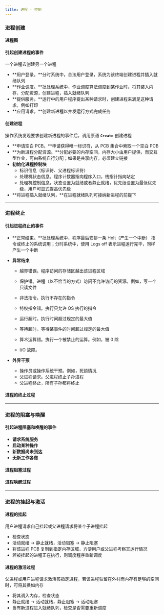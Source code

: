 ```yaml
---
title: 进程 - 控制
---
```


### 进程创建

#### 进程图



#### 引起创建进程的事件

一个进程去创建另一个进程

- **用户登录。**分时系统中，合法用户登录，系统为该终端创建进程并插入就绪队列
- **作业调度。**批处理系统中，作业调度算法调度到某作业时，将其装入内存，分配资源，创建进程，插入就绪队列
- **提供服务。**运行中的用户程序提出某种请求时，创建进程来满足这种请求，例如打印
- **应用请求。**创建新进程以并发运行方式完成任务

#### 创建进程

操作系统发现要求创建新进程的事件后，调用原语 **`Create`** 创建进程

- **申请空白 PCB。**申请获得唯一标识符，从 PCB 集合中索取一个空白 PCB
- **为新进程分配资源。**分配必要的内存空间，内存大小由用户提供，而交互型作业，可由系统自行分配；如果是共享内存，必须建立链接
- **初始化进程控制块**
  - 标识信息（标识符、父进程标识符）
  - 处理机状态信息。程序计数器指向程序入口，栈指针指向站定
  - 处理机控制信息。状态设置为就绪或者静止就绪，优先级设置为最低优先级，用户可显式提高优先级
- **将进程插入就绪队列，**在进程就绪队列可接纳新进程的前提下

---

### 进程终止

#### 引起进程终止的事件

- **正常结束。**批处理系统中，程序最后安排一条 Holt（产生一个中断） 指令或终止的系统调用；分时系统中，使用 Logs off 表示进程运行完毕，同样产生一个中断

- **异常结束**

  - 越界错误。程序访问的存储区越出该进程区域

  - 保护错。进程（以不恰当的方式）访问不允许访问的资源。例如，写一个只读文件
  - 非法指令。执行不存在的指令
  - 特权指令错。执行只允许 OS 执行的指令
  - 运行超时。执行时间超过规定的最大值
  - 等待超时。等待某事件的时间超过规定的最大值
  - 算术运算错。执行一个被禁止的运算。例如，被 0 除
  - I/O 故障。

- **外界干预**

  - 操作员或操作系统干预。例如，死锁情况
  - 父进程请求。父进程终止子孙进程
  - 父进程终止，所有子孙都将终止

#### 进程的终止过程

---

### 进程的阻塞与唤醒

#### 引起进程阻塞和唤醒的事件

- **请求系统服务**
- **启动某种操作**
- **新数据尚未到达**
- **无新工作各做**

#### 进程阻塞过程

#### 进程唤醒过程

---

### 进程的挂起与激活

#### 进程的挂起

用户进程请求自己挂起或父进程请求将某个子进程挂起

- 检查状态
- 活动就绪 -> 静止就绪，活动阻塞 -> 静止阻塞
- 将该进程 PCB 复制到指定内存区域，方便用户或父进程考察其运行情况
- 若被挂起的进程正在执行，则调度程序重新调度

#### 进程的激活过程

父进程或用户进程请求激活孩指定进程，若该进程驻留在外村而内存有足够的空间时，可将其换如内存

- 将其调入内存，检查状态
- 静止就绪 -> 活动就绪，静止阻塞 -> 活动阻塞
- 当有新进程进入就绪队列，检查是否需要重新调度